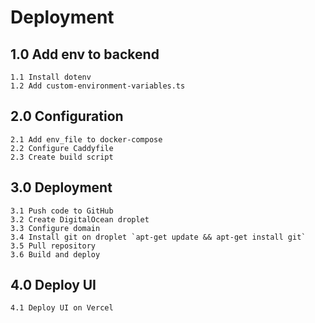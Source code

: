 # Deployment

## 1.0 Add env to backend

    1.1 Install dotenv
    1.2 Add custom-environment-variables.ts

## 2.0 Configuration

    2.1 Add env_file to docker-compose
    2.2 Configure Caddyfile
    2.3 Create build script

## 3.0 Deployment

    3.1 Push code to GitHub
    3.2 Create DigitalOcean droplet
    3.3 Configure domain
    3.4 Install git on droplet `apt-get update && apt-get install git`
    3.5 Pull repository
    3.6 Build and deploy

## 4.0 Deploy UI

    4.1 Deploy UI on Vercel
